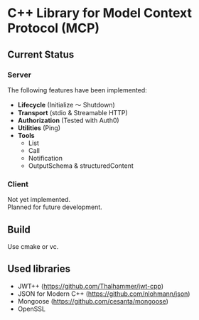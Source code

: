 # C++ Library for  Model Context Protocol (MCP)

## Current Status

### Server

The following features have been implemented:

- **Lifecycle** (Initialize ～ Shutdown)  
- **Transport** (stdio & Streamable HTTP)  
- **Authorization** (Tested with Auth0)  
- **Utilities** (Ping)  
- **Tools**
  - List
  - Call
  - Notification  
  - OutputSchema & structuredContent  

### Client

Not yet implemented.  
Planned for future development.

## Build

Use cmake or vc.

## Used libraries

- JWT++ (https://github.com/Thalhammer/jwt-cpp)
- JSON for Modern C++ (https://github.com/nlohmann/json)
- Mongoose (https://github.com/cesanta/mongoose)
- OpenSSL
